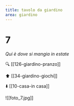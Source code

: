 ```yaml
---
title: tavolo da giardino
area: giardino
---
```

# 7
_Qui è dove si mangia in estate_

🔍 [[126-giardino-pranzo]]

⬆️ [[34-giardino-giochi]]

⬇️ [[10-casa-in casa]]

![[foto_7.jpg]]
